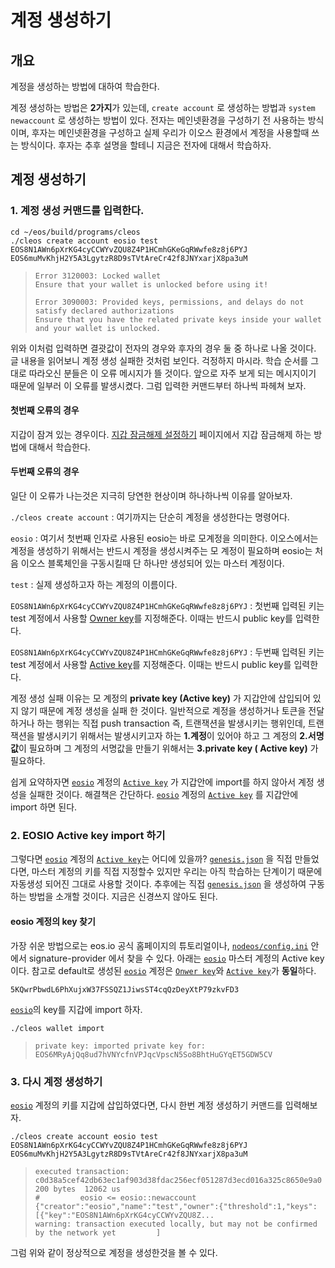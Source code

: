 # 계정 생성하기

## 개요

계정을 생성하는 방법에 대하여 학습한다.

계정 생성하는 방법은 **2가지**가 있는데, `create account` 로 생성하는 방법과 `system newaccount` 로 생성하는 방법이 있다. 전자는 메인넷환경을 구성하기 전 사용하는 방식이며, 후자는 메인넷환경을 구성하고 실제 우리가 이오스 환경에서 계정을 사용할때 쓰는 방식이다. 후자는 추후 설명을 할테니 지금은 전자에 대해서 학습하자.

## 계정 생성하기

### 1. 계정 생성 커맨드를 입력한다.

```text
cd ~/eos/build/programs/cleos
./cleos create account eosio test EOS8N1AWn6pXrKG4cyCCWYvZQU8Z4P1HCmhGKeGqRWwfe8z8j6PYJ EOS6muMvKhjH2Y5A3LgytzR8D9sTVtAreCr42f8JNYxarjX8pa3uM
```

> ```text
> Error 3120003: Locked wallet
> Ensure that your wallet is unlocked before using it!
> ```
>
> ```text
> Error 3090003: Provided keys, permissions, and delays do not satisfy declared authorizations
> Ensure that you have the related private keys inside your wallet and your wallet is unlocked.
> ```

위와 이처럼 입력하면 결괏값이 전자의 경우와 후자의 경우 둘 중 하나로 나올 것이다. 글 내용을 읽어보니 계정 생성 실패한 것처럼 보인다. 걱정하지 마시라. 학습 순서를 그대로 따라오신 분들은 이 오류 메시지가 뜰 것이다. 앞으로 자주 보게 되는 메시지이기 때문에 일부러 이 오류를 발생시켰다. 그럼 입력한 커맨드부터 하나씩 파헤쳐 보자.

#### 첫번째 오류의 경우

지갑이 잠겨 있는 경우이다. [지갑 잠금해제 설정하기](wallet-unlock.md) 페이지에서 지갑 잠금해제 하는 방법에 대해서 학습한다.

#### 두번째 오류의 경우

일단 이 오류가 나는것은 지극히 당연한 현상이며 하나하나씩 이유를 알아보자.

`./cleos create account` : 여기까지는 단순히 계정을 생성한다는 명령어다.

`eosio` : 여기서 첫번째 인자로 사용된 eosio는 바로 모계정을 의미한다. 이오스에서는 계정을 생성하기 위해서는 반드시 계정을 생성시켜주는 모 계정이 필요하며 eosio는 처음 이오스 블록체인을 구동시킬때 단 하나만 생성되어 있는 마스터 계정이다.

`test` : 실제 생성하고자 하는 계정의 이름이다.

`EOS8N1AWn6pXrKG4cyCCWYvZQU8Z4P1HCmhGKeGqRWwfe8z8j6PYJ` : 첫번째 입력된 키는 test 계정에서 사용할 [Owner key](../../keywords/o/owner-key.md)를 지정해준다. 이때는 반드시 public key를 입력한다.

`EOS8N1AWn6pXrKG4cyCCWYvZQU8Z4P1HCmhGKeGqRWwfe8z8j6PYJ` : 두번째 입력된 키는 test 계정에서 사용할 [Active key](../../keywords/a/active-key.md)를 지정해준다. 이때는 반드시 public key를 입력한다.

계정 생성 실패 이유는 모 계정의 **private key \(Active key\)** 가 지갑안에 삽입되어 있지 않기 때문에 계정 생성을 실패 한 것이다. 일반적으로 계정을 생성하거나 토큰을 전달하거나 하는 행위는 직접 push transaction 즉, 트랜잭션을 발생시키는 행위인데, 트랜잭션을 발생시키기 위해서는 발생시키고자 하는 **1.계정**이 있어야 하고 그 계정의 **2.서명값**이 필요하며 그 계정의 서명값을 만들기 위해서는 **3.private key \( Active key\)** 가 필요하다.

쉽게 요약하자면 [`eosio`](../../keywords/e/eosio.md) 계정의 [`Active key`](../../keywords/a/active-key.md) 가 지갑안에 import를 하지 않아서 계정 생성을 실패한 것이다. 해결책은 간단하다. [`eosio`](../../keywords/e/eosio.md) 계정의 [`Active key`](../../keywords/a/active-key.md) 를 지갑안에 import 하면 된다.

### 2. EOSIO Active key import 하기

그렇다면 [`eosio`](../../keywords/e/eosio.md) 계정의 [`Active key`](../../keywords/a/active-key.md)는 어디에 있을까? [`genesis.json`](../../keywords/g/genesis.json.md) 을 직접 만들었다면, 마스터 계정의 키를 직접 지정할수 있지만 우리는 아직 학습하는 단계이기 때문에 자동생성 되어진 그대로 사용할 것이다. 추후에는 직접 [`genesis.json`](../../keywords/g/genesis.json.md) 을 생성하여 구동하는 방법을 소개할 것이다. 지금은 신경쓰지 않아도 된다.

#### eosio 계정의 key 찾기

가장 쉬운 방법으로는 eos.io 공식 홈페이지의 튜토리얼이나, [`nodeos/config.ini`](../../keywords/n/nodeos-config.ini.md) 안에서 signature-provider 에서 찾을 수 있다. 아래는 [`eosio`](../../keywords/e/eosio.md) 마스터 계정의 Active key 이다. 참고로 default로 생성된 [`eosio`](../../keywords/e/eosio.md) 계정은 [`Onwer key`](../../keywords/o/owner-key.md)와 [`Active key`](../../keywords/a/active-key.md)가 **동일**하다.

```text
5KQwrPbwdL6PhXujxW37FSSQZ1JiwsST4cqQzDeyXtP79zkvFD3
```

[`eosio`](../../keywords/e/eosio.md)의 key를 지갑에 import 하자.

```text
./cleos wallet import
```

> ```text
> private key: imported private key for: EOS6MRyAjQq8ud7hVNYcfnVPJqcVpscN5So8BhtHuGYqET5GDW5CV
> ```

### 3. 다시 계정 생성하기

[`eosio`](../../keywords/e/eosio.md) 계정의 키를 지갑에 삽입하였다면, 다시 한번 계정 생성하기 커맨드를 입력해보자.

```text
./cleos create account eosio test EOS8N1AWn6pXrKG4cyCCWYvZQU8Z4P1HCmhGKeGqRWwfe8z8j6PYJ EOS6muMvKhjH2Y5A3LgytzR8D9sTVtAreCr42f8JNYxarjX8pa3uM
```

> ```text
> executed transaction: c0d38a5cef42db63ec1af903d38fdac256ecf051287d3ecd016a325c8650e9a0  200 bytes  12062 us
> #         eosio <= eosio::newaccount            {"creator":"eosio","name":"test","owner":{"threshold":1,"keys":[{"key":"EOS8N1AWn6pXrKG4cyCCWYvZQU8Z...
> warning: transaction executed locally, but may not be confirmed by the network yet         ]
> ```

그럼 위와 같이 정상적으로 계정을 생성한것을 볼 수 있다.

